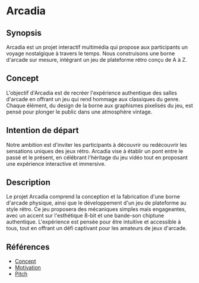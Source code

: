 # Arcadia

## Synopsis
Arcadia est un projet interactif multimédia qui propose aux participants un voyage nostalgique à travers le temps. Nous construisons une borne d'arcade sur mesure, intégrant un jeu de plateforme rétro conçu de A à Z.

## Concept
L'objectif d'Arcadia est de recréer l'expérience authentique des salles d'arcade en offrant un jeu qui rend hommage aux classiques du genre. Chaque élément, du design de la borne aux graphismes pixelisés du jeu, est pensé pour plonger le public dans une atmosphère vintage.

## Intention de départ
Notre ambition est d'inviter les participants à découvrir ou redécouvrir les sensations uniques des jeux rétro. Arcadia vise à établir un pont entre le passé et le présent, en célébrant l'héritage du jeu vidéo tout en proposant une expérience interactive et immersive.

## Description
Le projet Arcadia comprend la conception et la fabrication d'une borne d'arcade physique, ainsi que le développement d'un jeu de plateforme au style rétro. Ce jeu proposera des mécaniques simples mais engageantes, avec un accent sur l'esthétique 8-bit et une bande-son chiptune authentique. L'expérience est pensée pour être intuitive et accessible à tous, tout en offrant un défi captivant pour les amateurs de jeux d'arcade.



## Références

* [Concept](https://tim-montmorency.com/582523-gestion/#/contenus/2_scenarisation/10_idee/10_concept/)
* [Motivation](https://tim-montmorency.com/582523-gestion/#/contenus/2_scenarisation/10_idee/30_motivations/)
* [Pitch](https://tim-montmorency.com/582523-gestion/#/contenus/4_faisabilite/20_pitch/)
